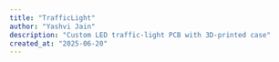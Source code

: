 ```yaml
---
title: "TrafficLight"
author: "Yashvi Jain"
description: "Custom LED traffic-light PCB with 3D-printed case"
created_at: "2025-06-20"
---
```

